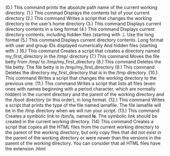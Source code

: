 (0.) This command prints the absolute path name of the current working directory.
(1.) This commad Displays the contents list of your current directory
(2.) This command Writes a script that changes the working directory to the user’s home directory
(3.) This command Displays current directory contents in a long format
(4.) This command Displays current directory contents, including hidden files (starting with .). Use the long format
(5.) This command Displays current directory contents.
  Long format
  with user and group IDs displayed numerically
  And hidden files (starting with .)
(6.) This command Creates a script that creates a directory named my_first_directory in the /tmp/ directory
(7.) This command Moves the file betty from /tmp/ to /tmp/my_first_directory
(8.) This command Deletes the file betty.
  The file betty is in /tmp/my_first_directory
(9.) This command Deletes the directory my_first_directory that is in the /tmp directory.
(10.) This command Writes a script that changes the working directory to the previous one.
(11.) This command Writes a script that lists all files (even ones with names beginning with a period character, which are normally hidden) in the current directory and the parent of the working directory and the /boot directory (in this order), in long format.
(12.) This command Writes a script that prints the type of the file named iamafile. The file iamafile will be in the /tmp directory when we will run your script.
(13.) This command Creates a symbolic link to /bin/ls, named __ls__. The symbolic link should be created in the current working directory.
(14) This command Creates a script that copies all the HTML files from the current working directory to the parent of the working directory, but only copy files that did not exist in the parent of the working directory or were newer than the versions in the parent of the working directory.
You can consider that all HTML files have the extension .html
